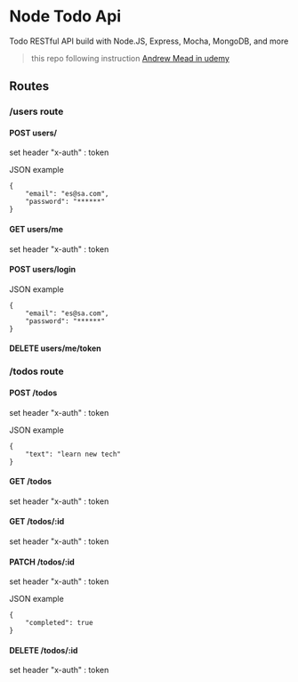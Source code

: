 # Node Todo Api
Todo RESTful API build with Node.JS, Express, Mocha, MongoDB, and more
> this repo following instruction [ Andrew Mead in udemy](https://www.udemy.com/the-complete-nodejs-developer-course-2/)

## Routes
### /users route
#### POST users/

set header "x-auth" : token

JSON example
```
{
    "email": "es@sa.com",
    "password": "******"
}
```

#### GET users/me

set header "x-auth" : token

#### POST users/login

JSON example
```
{
    "email": "es@sa.com",
    "password": "******"
}
```


#### DELETE users/me/token

### /todos route
#### POST /todos

set header "x-auth" : token

JSON example
```
{
    "text": "learn new tech"
}
```

#### GET /todos

set header "x-auth" : token

#### GET /todos/:id

set header "x-auth" : token

#### PATCH /todos/:id

set header "x-auth" : token

JSON example
```
{
    "completed": true
}
```

#### DELETE /todos/:id

set header "x-auth" : token